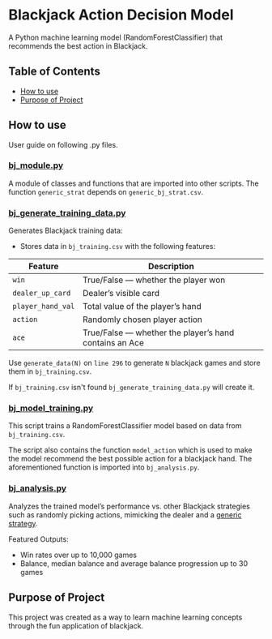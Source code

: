 
# Blackjack Action Decision Model

A Python machine learning model (RandomForestClassifier) that recommends the best action in Blackjack.

## Table of Contents
- [How to use](#how-to-use)
- [Purpose of Project](#purpose-of-project)

## How to use

User guide on following .py files.


### [bj_module.py](./bj_module.py)

A module of classes and functions that are imported into other scripts. The function `generic_strat` depends on `generic_bj_strat.csv`.


### [bj_generate_training_data.py](./bj_generate_training_data.py)

Generates Blackjack training data:
- Stores data in `bj_training.csv` with the following features:

| Feature          | Description                                                                 |
|------------------|-----------------------------------------------------------------------------|
| `win`            | True/False — whether the player won                                         |
| `dealer_up_card` | Dealer’s visible card                                                       |
| `player_hand_val`| Total value of the player’s hand                                            |
| `action`         | Randomly chosen player action                                               |
| `ace`            | True/False — whether the player’s hand contains an Ace                      |


Use `generate_data(N)` on `line 296` to generate `N` blackjack games and store them in `bj_training.csv`.

If `bj_training.csv` isn't found `bj_generate_training_data.py` will create it.


### [bj_model_training.py](./bj_model_training.py)

This script trains a RandomForestClassifier model based on data from `bj_training.csv`. 

The script also contains the function `model_action` which is used to make the model recommend the best possible action for a blackjack hand. The aforementioned function is imported into `bj_analysis.py`. 


### [bj_analysis.py](./bj_analysis.py)

Analyzes the trained model’s performance vs. other Blackjack strategies such as randomly picking actions, mimicking the dealer and a [generic strategy](https://www.blackjackapprenticeship.com/blackjack-strategy-charts/). 

Featured Outputs:
- Win rates over up to 10,000 games  
- Balance, median balance and average balance progression up to 30 games  


## Purpose of Project

This project was created as a way to learn machine learning concepts through the fun application of blackjack.
